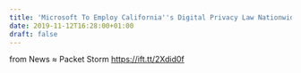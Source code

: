 ```yaml
---
title: 'Microsoft To Employ California''s Digital Privacy Law Nationwide'
date: 2019-11-12T16:28:00+01:00
draft: false
---
```


  
  
from News ≈ Packet Storm https://ift.tt/2Xdid0f